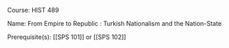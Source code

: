 




Course: HIST 489

Name: From Empire to Republic : Turkish Nationalism and the Nation-State

Prerequisite(s): [[SPS 101]] or [[SPS 102]]